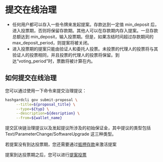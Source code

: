 # 提交在线治理
- 任何用户都可以存入一些令牌来发起提案。存款达到一定值 min_deposit 后，进入投票期，否则将保留存款期。其他人可以在存款期内存入提案。一旦存款总额达到 min_deposit，输入投票期。但是，如果冻结时间超过存款期间的 max_deposit_period，则提案将被关闭。
- 进入投票期的提案只能由验证人和委托人投票。未投票的代理人的投票将与其验证人的投票相同，并且投票的代理人的投票将保留。到达“voting_period”时，票数将被计算在内。

## 如何提交在线治理
您可以通过使用一下命令来提交治理提议：
```bash
hashgardcli gov submit-proposal \
     --title=${proposal_title} \
     --type=${typ} \
     --description=${desription} \
     --from=${wallet_name}
```
提交区块链治理提议以及发起提议所涉及的初始保证金，其中提议的类型包括 Text/ParameterChange/SoftwareUpgrade 这三种类型。


若提案没有到达投票期，您还需要通过[抵押存款](deposit.md)来激活提案


提案到达投票期之后，您可以进行[提案投票](vote.md)

